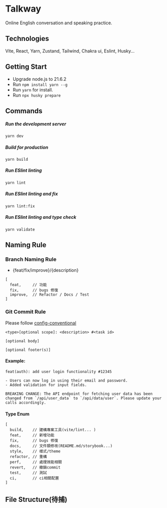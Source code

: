 # Talkway

Online English conversation and speaking practice.

## Technologies
Vite, React, Yarn, Zustand, Tailwind, Chakra ui, Eslint, Husky...

## Getting Start

-   Upgrade node.js to 21.6.2
-   Run `npm install yarn --g`
-   Run `yarn` for install.
-   Run `npx husky prepare`

## Commands

##### Run the development server

```
yarn dev
```

##### Build for production

```
yarn build
```

##### Run ESlint linting

```
yarn lint
```

##### Run ESlint linting and fix

```
yarn lint:fix
```

##### Run ESlint linting and type check

```
yarn validate
```

## Naming Rule

### Branch Naming Rule

-   {feat/fix/improve}/{description}

```
[
  feat,     // 功能
  fix,      // bugs 修復
  improve,  // Refactor / Docs / Test
]
```

### Git Commit Rule

Please follow [config-conventional](https://github.com/conventional-changelog/commitlint)

```
<type>[optional scope]: <description> #<task id>

[optional body]

[optional footer(s)]
```

#### Example:

```
feat(auth): add user login functionality #12345

- Users can now log in using their email and password.
- Added validation for input fields.

BREAKING CHANGE: The API endpoint for fetching user data has been changed from `/api/user_data` to `/api/data/user`. Please update your calls accordingly.
```

#### Type Enum

```
[
  build,    // 建構專案工具(vite/lint... )
  feat,     // 新增功能
  fix,      // bugs 修復
  docs,     // 文件類修改(README.md/storybook...)
  style,    // 樣式/theme
  refactor, // 重構
  perf,     // 處理效能相關
  revert,   // 撤銷commit
  test,     // 測試
  ci,       // ci相關配置
]
```

## File Structure(待捕)

